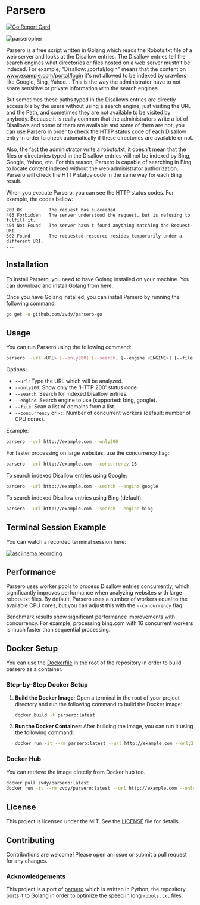 # Parsero

[![Go Report Card](https://goreportcard.com/badge/github.com/zvdy/parsero-go)](https://goreportcard.com/report/github.com/zvdy/parsero-go)

![parseropher](https://i.imgur.com/INJgn0i.png)

Parsero is a free script written in Golang which reads the Robots.txt
file of a web server and looks at the Disallow entries. The Disallow
entries tell the search engines what directories or files hosted on a
web server mustn't be indexed. For example, "Disallow: /portal/login"
means that the content on www.example.com/portal/login it's not allowed
to be indexed by crawlers like Google, Bing, Yahoo... This is the way
the administrator have to not share sensitive or private information
with the search engines.

But sometimes these paths typed in the Disallows entries are directly
accessible by the users without using a search engine, just visiting
the URL and the Path, and sometimes they are not available to be visited
by anybody. Because it is really common that the administrators write
a lot of Disallows and some of them are available and some of them are
not, you can use Parsero in order to check the HTTP status code of each
Disallow entry in order to check automatically if these directories are
available or not.

Also, the fact the administrator write a robots.txt, it doesn't mean
that the files or directories typed in the Disallow entries will not
be indexed by Bing, Google, Yahoo, etc. For this reason, Parsero is
capable of searching in Bing to locate content indexed without the web
administrator authorization. Parsero will check the HTTP status code in
the same way for each Bing result.

When you execute Parsero, you can see the HTTP status codes. For example,
the codes bellow:

    200 OK          The request has succeeded.
    403 Forbidden   The server understood the request, but is refusing to fulfill it.
    404 Not Found   The server hasn't found anything matching the Request-URI.
    302 Found       The requested resource resides temporarily under a different URI.
    ...


## Installation
To install Parsero, you need to have Golang installed on your machine. You can download and install Golang from [here](https://golang.org/dl/).

Once you have Golang installed, you can install Parsero by running the following command:

```sh
go get -u github.com/zvdy/parsero-go
```

## Usage
You can run Parsero using the following command:

```sh
parsero --url <URL> [--only200] [--search] [--engine <ENGINE>] [--file <FILE>] [--concurrency <N>]
```

Options:
- `--url`: Type the URL which will be analyzed.
- `--only200`: Show only the 'HTTP 200' status code.
- `--search`: Search for indexed Disallow entries.
- `--engine`: Search engine to use (supported: bing, google).
- `--file`: Scan a list of domains from a list.
- `--concurrency` or `-c`: Number of concurrent workers (default: number of CPU cores).

Example:
```sh
parsero --url http://example.com --only200
```

For faster processing on large websites, use the concurrency flag:
```sh
parsero --url http://example.com --concurrency 16
```

To search indexed Disallow entries using Google:
```sh
parsero --url http://example.com --search --engine google
```

To search indexed Disallow entries using Bing (default):
```sh
parsero --url http://example.com --search --engine bing
```

## Terminal Session Example

You can watch a recorded terminal session here:

[![asciinema recording](https://asciinema.org/a/Vd0kE9zVyPPwqLNjsEGDr4IZg.png)](https://asciinema.org/a/Vd0kE9zVyPPwqLNjsEGDr4IZg)

## Performance

Parsero uses worker pools to process Disallow entries concurrently, which significantly improves performance when analyzing websites with large robots.txt files. By default, Parsero uses a number of workers equal to the available CPU cores, but you can adjust this with the `--concurrency` flag.

Benchmark results show significant performance improvements with concurrency. For example, processing bing.com with 16 concurrent workers is much faster than sequential processing.

## Docker Setup

You can use the [Dockerfile](Dockerfile) in the root of the repository in order to build parsero as a container. 

### Step-by-Step Docker Setup


1. **Build the Docker Image**:
   Open a terminal in the root of your project directory and run the following command to build the Docker image:

   ```sh
   docker build -t parsero:latest .
   ```

2. **Run the Docker Container**:
   After building the image, you can run it using the following command:

   ```sh
   docker run -it --rm parsero:latest --url http://example.com --only200
   ```

### Docker Hub

You can retrieve the image directly from Docker hub too.

   ```sh
   docker pull zvdy/parsero:latest
   docker run -it --rm zvdy/parsero:latest --url http://example.com --only200
   ```

## License
This project is licensed under the MIT. See the [LICENSE](LICENSE) file for details.

## Contributing
Contributions are welcome! Please open an issue or submit a pull request for any changes.

### Acknowledgements
This project is a port of [parsero](https://github.com/behindthefirewalls/Parsero) which is written in Python, the repository ports it to Golang in order to optimize the speed in long `robots.txt` files.
